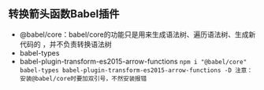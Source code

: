 ## 转换箭头函数Babel插件
  
  - @babel/core：babel/core的功能只是用来生成语法树、遍历语法树、生成新代码的 ，并不负责转换语法树
  - babel-types
  - babel-plugin-transform-es2015-arrow-functions
  `
  npm i "@babel/core" babel-types babel-plugin-transform-es2015-arrow-functions -D
  注意：安装@babel/core时要加双引号，不然安装报错
  `
